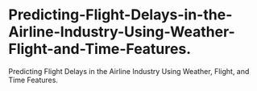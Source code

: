 # Predicting-Flight-Delays-in-the-Airline-Industry-Using-Weather-Flight-and-Time-Features.
Predicting Flight Delays in the Airline Industry Using Weather, Flight, and Time Features.

